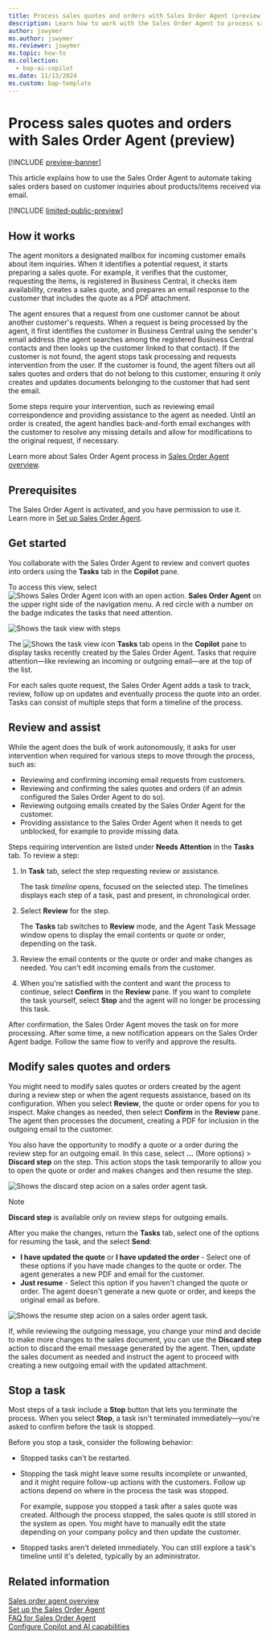 ```yaml
---
title: Process sales quotes and orders with Sales Order Agent (preview)
description: Learn how to work with the Sales Order Agent to process sales quotes and orders.
author: jswymer
ms.author: jswymer
ms.reviewer: jswymer
ms.topic: how-to
ms.collection:
  - bap-ai-copilot
ms.date: 11/13/2024
ms.custom: bap-template
---
```

# Process sales quotes and orders with Sales Order Agent (preview)

[!INCLUDE [preview-banner](~/../shared-content/shared/preview-includes/preview-banner.md)]

This article explains how to use the Sales Order Agent to automate taking sales orders based on customer inquiries about products/items received via email.

[!INCLUDE [limited-public-preview](includes/limited-public-preview.md)]

## How it works

The agent monitors a designated mailbox for incoming customer emails about item inquiries. When it identifies a potential request, it starts preparing a sales quote. For example, it verifies that the customer, requesting the items, is registered in Business Central, it checks item availability, creates a sales quote, and prepares an email response to the customer that includes the quote as a PDF attachment.

The agent ensures that a request from one customer cannot be about another customer's requests. When a request is being processed by the agent, it first identifies the customer in Business Central using the sender's email address (the agent searches among the registered Business Central contacts and then looks up the customer linked to that contact). If the customer is not found, the agent stops task processing and requests intervention from the user. If the customer is found, the agent filters out all sales quotes and orders that do not belong to this customer, ensuring it only creates and updates documents belonging to the customer that had sent the email.

Some steps require your intervention, such as reviewing email correspondence and providing assistance to the agent as needed. Until an order is created, the agent handles back-and-forth email exchanges with the customer to resolve any missing details and allow for modifications to the original request, if necessary.

Learn more about Sales Order Agent process in [Sales Order Agent overview](sales-order-agent.md#process-flow).


<!--[!INCLUDE [preview-note](~/../shared-content/shared/preview-includes/production-ready-preview-dynamics365.md)]-->

## Prerequisites

The Sales Order Agent is activated, and you have permission to use it. Learn more in [Set up Sales Order Agent](sales-order-agent-setup.md).

## Get started

You collaborate with the Sales Order Agent to review and convert quotes into orders using the **Tasks** tab in the **Copilot** pane.

To access this view, select ![Shows Sales Order Agent icon with an open action.](media/soa-activated-number-icon.png) **Sales Order Agent** on the upper right side of the navigation menu. A red circle with a number on the badge indicates the tasks that need attention.

![Shows the task view with steps](media/soa-task-view-callouts.png)

The ![Shows the task view icon](media/sot-task-view-icon.png) **Tasks** tab opens in the **Copilot** pane to display tasks recently created by the Sales Order Agent. Tasks that require attention&mdash;like reviewing an incoming or outgoing email&mdash;are at the top of the list.  

For each sales quote request, the Sales Order Agent adds a task to track, review, follow up on updates and eventually process the quote into an order. Tasks can consist of multiple steps that form a timeline of the process.

## Review and assist

While the agent does the bulk of work autonomously, it asks for user intervention when required for various steps to move through the process, such as:

- Reviewing and confirming incoming email requests from customers.
- Reviewing and confirming the sales quotes and orders (if an admin configured the Sales Order Agent to do so).
- Reviewing outgoing emails created by the Sales Order Agent for the customer.
- Providing assistance to the Sales Order Agent when it needs to get unblocked, for example to provide missing data.

Steps requiring intervention are listed under **Needs Attention** in the **Tasks** tab. To review a step:

1. In **Task** tab, select the step requesting review or assistance.

   The task *timeline* opens, focused on the selected step. The timelines displays each step of a task, past and present, in chronological order.

1. Select **Review** for the step.

   The **Tasks** tab switches to **Review** mode, and the Agent Task Message window opens to display the email contents or quote or order, depending on the task.

1. Review the email contents or the quote or order and make changes as needed. You can't edit incoming emails from the customer.

1. When you're satisfied with the content and want the process to continue, select **Confirm** in the **Review** pane. If you want to complete the task yourself, select **Stop** and the agent will no longer be processing this task. 

After confirmation, the Sales Order Agent moves the task on for more processing. After some time, a new notification appears on the Sales Order Agent badge. Follow the same flow to verify and approve the results.

## Modify sales quotes and orders

You might need to modify sales quotes or orders created by the agent during a review step or when the agent requests assistance, based on its configuration. When you select **Review**, the quote or order opens for you to inspect. Make changes as needed, then select **Confirm** in the **Review** pane. The agent then processes the document, creating a PDF for inclusion in the outgoing email to the customer.

You also have the opportunity to modify a quote or a order during the review step for an outgoing email. In this case, select **...** (More options) > **Discard step** on the step. This action stops the task temporarily to allow you to open the quote or order and makes changes and then resume the step.

![Shows the discard step acion on a sales order agent task.](media/soa-discard-step.png)

> [!NOTE]
> **Discard step** is available only on review steps for outgoing emails.

After you make the changes, return the **Tasks** tab, select one of the options for resuming the task, and the select **Send**:

- **I have updated the quote** or **I have updated the order** - Select one of these options if you have made changes to the quote or order. The agent generates a new PDF and email for the customer.
- **Just resume** - Select this option if you haven't changed the quote or order. The agent doesn't generate a new quote or order, and keeps the original email as before.  

![Shows the resume step acion on a sales order agent task.](media/soa-resume-step.png)

If, while reviewing the outgoing message, you change your mind and decide to make more changes to the sales document, you can use the **Discard step** action to discard the email message generated by the agent. Then, update the sales document as needed and instruct the agent to proceed with creating a new outgoing email with the updated attachment.

## Stop a task

Most steps of a task include a **Stop** button that lets you terminate the process. When you select **Stop**, a task isn't terminated immediately—you're asked to confirm before the task is stopped.

Before you stop a task, consider the following behavior:

- Stopped tasks can't be restarted.
- Stopping the task might leave some results incomplete or unwanted, and it might require follow-up actions with the customers. Follow up actions depend on where in the process the task was stopped.

  For example, suppose you stopped a task after a sales quote was created. Although the process stopped, the sales quote is still stored in the system as open. You might have to manually edit the state depending on your company policy and then update the customer.
- Stopped tasks aren't deleted immediately. You can still explore a task's timeline until it's deleted, typically by an administrator.

<!--
## Discard and resume a taks to modify a quote or order

The **Discard**  action ellwo

## View timeline and details of steps

From the ![Shows the task view icon](media/sot-task-view-icon.png) **Tasks** view, you can view the details of each step of a task in chronological order. Click on the task or select **...** (More options) > **Show Details**.-->

## Related information

[Sales order agent overview](sales-order-agent.md)  
[Set up the Sales Order Agent](sales-order-agent-setup.md)  
[FAQ for Sales Order Agent](faqs-sales-order-taker-agent.md)  
[Configure Copilot and AI capabilities](enable-ai.md)  
